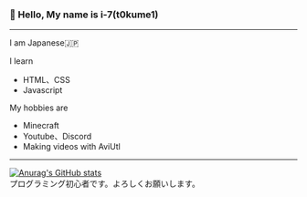 ### 👋 Hello, My name is i-7(t0kume1)
***
I am Japanese🇯🇵  
  
I learn  
 - HTML、CSS  
 - Javascript  
    
My hobbies are  
 - Minecraft  
 - Youtube、Discord
 - Making videos with AviUtl
***
[![Anurag's GitHub stats](https://github-readme-stats.vercel.app/api?username=corei-7&theme=tokyonight&show_icons=true&count_private=true)](https://github.com/anuraghazra/github-readme-stats)  
プログラミング初心者です。よろしくお願いします。
